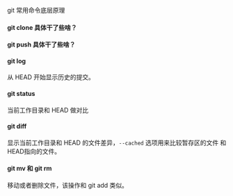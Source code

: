 git 常用命令底层原理

#### git clone 具体干了些啥？

#### git push 具体干了些啥？


#### git log
从 HEAD 开始显示历史的提交。

#### git status
当前工作目录和 HEAD 做对比

#### git diff

显示当前工作目录和 HEAD 的文件差异，`--cached` 选项用来比较暂存区的文件 和 HEAD指向的文件。

#### git mv 和 git rm
移动或者删除文件，该操作和 git add 类似。